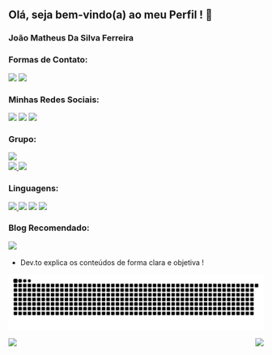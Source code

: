 ## Olá, seja bem-vindo(a) ao meu Perfil ! 👋
### João Matheus Da Silva Ferreira

### Formas de Contato:
<div>
<img src="https://img.shields.io/badge/Gmail-D14836?style=for-the-badge&logo=gmail&logoColor=white" />
<img src="https://img.shields.io/badge/WhatsApp-25D366?style=for-the-badge&logo=whatsapp&logoColor=white" />
</div>

### Minhas Redes Sociais:
<div>
<img src="https://img.shields.io/badge/Facebook-1877F2?style=for-the-badge&logo=facebook&logoColor=white" />
<img src="https://img.shields.io/badge/Instagram-E4405F?style=for-the-badge&logo=instagram&logoColor=white" />
<img src="https://img.shields.io/badge/LinkedIn-0077B5?style=for-the-badge&logo=linkedin&logoColor=white" />
</div>

### Grupo:
<img src="https://img.shields.io/badge/Discord-7289DA?style=for-the-badge&logo=discord&logoColor=white" />

<div>
<a href="https://github.com/joao3872">
<img height="180em" src="https://github-readme-stats.vercel.app/api?username=joao3872&theme=chartreuse-dark&show_icons=true" />
<img height="180em" src="https://github-readme-stats.vercel.app/api/top-langs/?username=joao3872&layout=compact&langs_count=8&theme=chartreuse-dark" />
</a>
</div>

### Linguagens:
<section>
<a href="https://www.python.org/">
<img src="https://img.shields.io/badge/Python-3776AB?style=for-the-badge&logo=python&logoColor=white" />
</a>
<img src="https://img.shields.io/badge/HTML5-E34F26?style=for-the-badge&logo=html5&logoColor=white" />
<img src="https://img.shields.io/badge/CSS3-1572B6?style=for-the-badge&logo=css3&logoColor=white" />
<a href="https://www.javascript.com/">
<img src="https://img.shields.io/badge/JavaScript-F7DF1E?style=for-the-badge&logo=javascript&logoColor=black" />
</a>
</section>

### Blog Recomendado:
<a href="https://dev.to/">
<img src="https://img.shields.io/badge/dev.to-0A0A0A?style=for-the-badge&logo=dev.to&logoColor=white" />
</a>

* Dev.to explica os conteúdos de forma clara e objetiva !

![Snake animation](https://github.com/joao3872/joao3872/blob/output/github-contribution-grid-snake.svg)

<section>
<a href="https://github.com/joao3872">
<img src="https://img.shields.io/github/watchers/joao3872/StrapDown.js.svg?style=social&label=Watch&maxAge=2592000" />
<img align="right" src="https://img.shields.io/github/followers/joao3872.svg?style=social&label=Follow&maxAge=2592000" />
</a>
</section>
